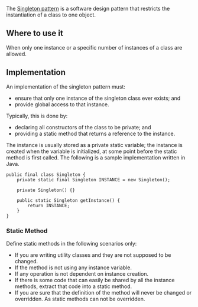 The [Singleton pattern](https://en.wikipedia.org/wiki/Singleton_pattern) is a software design pattern that restricts the instantiation of a class to one object.

## Where to use it
When only one instance or a specific number of instances of a class are allowed.

## Implementation
An implementation of the singleton pattern must:
* ensure that only one instance of the singleton class ever exists; and
* provide global access to that instance.

Typically, this is done by:
* declaring all constructors of the class to be private; and
* providing a static method that returns a reference to the instance.

The instance is usually stored as a private static variable; the instance is created when the variable is initialized, at some point before the static method is first called.
The following is a sample implementation written in Java.

```
public final class Singleton {
    private static final Singleton INSTANCE = new Singleton();

    private Singleton() {}

    public static Singleton getInstance() {
        return INSTANCE;
    }
}
```

### Static Method
Define static methods in the following scenarios only:
* If you are writing utility classes and they are not supposed to be changed.
* If the method is not using any instance variable.
* If any operation is not dependent on instance creation.
* If there is some code that can easily be shared by all the instance methods, extract that code into a static method.
* If you are sure that the definition of the method will never be changed or overridden. As static methods can not be overridden.
